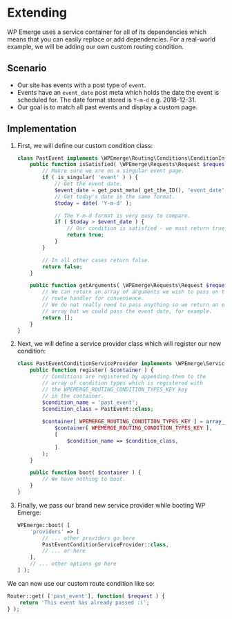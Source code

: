 # Extending

WP Emerge uses a service container for all of its dependencies which means that you can easily replace or add dependencies.
For a real-world example, we will be adding our own custom routing condition.

## Scenario

- Our site has events with a post type of `event`.
- Events have an `event_date` post meta which holds the date the event is scheduled for. The date format stored is 
`Y-m-d` e.g. 2018-12-31.
- Our goal is to match all past events and display a custom page.

## Implementation

1. First, we will define our custom condition class:
    ```php
    class PastEvent implements \WPEmerge\Routing\Conditions\ConditionInterface {
        public function isSatisfied( \WPEmerge\Requests\Request $request ) {
            // Makre sure we are on a singular event page.
            if ( is_singular( 'event' ) ) {
                // Get the event date.
                $event_date = get_post_meta( get_the_ID(), 'event_date', true );
                // Get today's date in the same format.
                $today = date( 'Y-m-d' );

                // The Y-m-d format is very easy to compare.
                if ( $today > $event_date ) {
                    // Our condition is satisfied - we must return true.
                    return true;
                }
            }

            // In all other cases return false.
            return false;
        }

        public function getArguments( \WPEmerge\Requests\Request $request ) {
            // We can return an array of arguments we wish to pass on to the
            // route handler for convenience.
            // We do not really need to pass anything so we return an empty
            // array but we could pass the event date, for example.
            return [];
        }
    }
    ```

1. Next, we will define a service provider class which will register our new condition:
    ```php
    class PastEventConditionServiceProvider implements \WPEmerge\ServiceProviders\ServiceProviderInterface {
        public function register( $container ) {
            // Conditions are registered by appending them to the
            // array of condition types which is registered with
            // the WPEMERGE_ROUTING_CONDITION_TYPES_KEY key
            // in the container.
            $condition_name = 'past_event';
            $condition_class = PastEvent::class;
            
            $container[ WPEMERGE_ROUTING_CONDITION_TYPES_KEY ] = array_merge(
                $container[ WPEMERGE_ROUTING_CONDITION_TYPES_KEY ],
                [
                    $condition_name => $condition_class,
                ]
            );
        }

        public function boot( $container ) {
            // We have nothing to boot.
        }
    }
    ```

1. Finally, we pass our brand new service provider while booting WP Emerge:
    ```php
    WPEmerge::boot( [
        'providers' => [
            // ... other providers go here
            PastEventConditionServiceProvider::class,
            // ... or here
        ],
        // ... other options go here
    ] );
    ```

We can now use our custom route condition like so:
```php
Router::get( ['past_event'], function( $request ) {
    return 'This event has already passed :(';
} );
```
